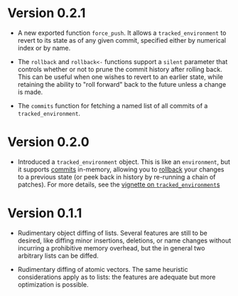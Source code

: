 # Version 0.2.1

* A new exported function `force_push`. It allows a `tracked_environment` to revert
  to its state as of any given commit, specified either by numerical index or by name.

* The `rollback` and `rollback<-` functions support a `silent` parameter that
  controls whether or not to prune the commit history after rolling back.
  This can be useful when one wishes to revert to an earlier state, while 
  retaining the ability to "roll forward" back to the future unless a
  change is made.

* The `commits` function for fetching a named list of all commits of a
  `tracked_environment`.

# Version 0.2.0

* Introduced a `tracked_environment` object. This is like an `environment`,
  but it supports [commits](R/tracked_environment.R#L78) in-memory,
  allowing you to [rollback](R/tracked_environment.R#L107) your changes to
  a previous state (or peek back in history by re-running a chain of patches).
  For more details, see the [vignette on `tracked_environment`s](vignettes/tracked_environment.Rmd)

# Version 0.1.1

* Rudimentary object diffing of lists. Several features are still to be
  desired, like diffing minor insertions, deletions, or name changes
  without incurring a prohibitive memory overhead, but the in general
  two arbitrary lists can be diffed. 

* Rudimentary diffing of atomic vectors. The same heuristic considerations
  apply as to lists: the features are adequate but more optimization is possible.

